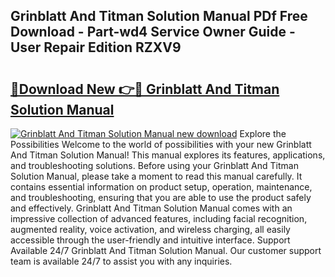 ## Grinblatt And Titman Solution Manual PDf Free Download - Part-wd4 Service Owner Guide - User Repair Edition RZXV9

# <h2><a href="http://bc92408.oget.top/?id=Grinblatt+And+Titman+Solution+Manual">🔗Download New 👉🔴 Grinblatt And Titman Solution Manual</a></h2>

[![Grinblatt And Titman Solution Manual new download](https://i.imgur.com/5g1atiW.png)](http://bc92408.oget.top/?id=Grinblatt+And+Titman+Solution+Manual)
Explore the Possibilities Welcome to the world of possibilities with your new Grinblatt And Titman Solution Manual! This manual explores its features, applications, and troubleshooting solutions. Before using your Grinblatt And Titman Solution Manual, please take a moment to read this manual carefully. It contains essential information on product setup, operation, maintenance, and troubleshooting, ensuring that you are able to use the product safely and effectively. Grinblatt And Titman Solution Manual comes with an impressive collection of advanced features, including facial recognition, augmented reality, voice activation, and wireless charging, all easily accessible through the user-friendly and intuitive interface. Support Available 24/7 Grinblatt And Titman Solution Manual. Our customer support team is available 24/7 to assist you with any inquiries.
